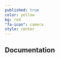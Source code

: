 ```yaml
---
published: true
color: yellow
bg: red
"fa-icon": camera
style: center
---
```

























## Documentation
